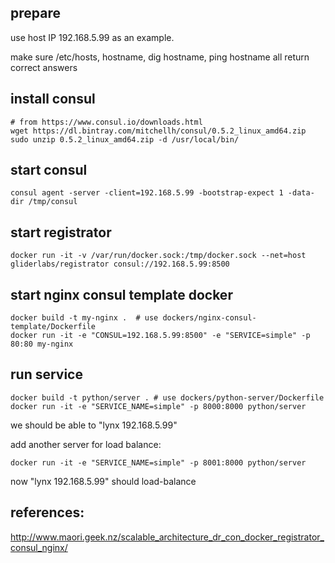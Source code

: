## prepare

use host IP 192.168.5.99 as an example.

make sure /etc/hosts, hostname, dig hostname, ping hostname all return correct answers

## install consul

    # from https://www.consul.io/downloads.html
    wget https://dl.bintray.com/mitchellh/consul/0.5.2_linux_amd64.zip
    sudo unzip 0.5.2_linux_amd64.zip -d /usr/local/bin/

## start consul

    consul agent -server -client=192.168.5.99 -bootstrap-expect 1 -data-dir /tmp/consul

## start registrator

    docker run -it -v /var/run/docker.sock:/tmp/docker.sock --net=host gliderlabs/registrator consul://192.168.5.99:8500

## start nginx consul template docker

    docker build -t my-nginx .  # use dockers/nginx-consul-template/Dockerfile
    docker run -it -e "CONSUL=192.168.5.99:8500" -e "SERVICE=simple" -p 80:80 my-nginx

## run service

    docker build -t python/server . # use dockers/python-server/Dockerfile
    docker run -it -e "SERVICE_NAME=simple" -p 8000:8000 python/server

we should be able to "lynx 192.168.5.99"

add another server for load balance:

    docker run -it -e "SERVICE_NAME=simple" -p 8001:8000 python/server

now "lynx 192.168.5.99" should load-balance


## references:

http://www.maori.geek.nz/scalable_architecture_dr_con_docker_registrator_consul_nginx/
